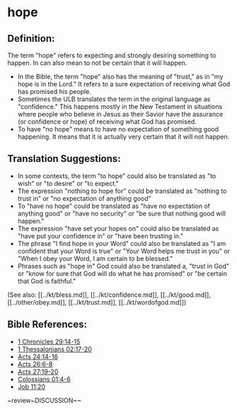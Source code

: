 # hope #

## Definition: ##

The term "hope" refers to expecting and strongly desiring something to happen. In can also mean to not be certain that it will happen. 

* In the Bible, the term "hope" also has the meaning of "trust," as in "my hope is in the Lord." It refers to a sure expectation of receiving what God has promised his people. 
* Sometimes the ULB translates the term in the original language as "confidence." This happens mostly in the New Testament in situations where people who believe in Jesus as their Savior have the assurance (or confidence or hope) of receiving what God has promised.
* To have "no hope" means to have no expectation of something good happening. It means that it is actually very certain that it will not happen.

## Translation Suggestions: ##

* In some contexts, the term "to hope" could also be translated as "to wish" or "to desire" or "to expect."
* The expression "nothing to hope for" could be translated as "nothing to trust in" or "no expectation of anything good"
* To "have no hope" could be translated as "have no expectation of anything good" or "have no security" or "be sure that nothing good will happen."
* The expression "have set your hopes on" could also be translated as "have put your confidence in" or "have been trusting in."
* The phrase "I find hope in your Word" could also be translated as "I am confident that your Word is true" or "Your Word helps me trust in you" or "When I obey your Word, I am certain to be blessed."
* Phrases such as "hope in" God could also be translated a, "trust in God" or "know for sure that God will do what he has promised" or "be certain that God is faithful."

(See also: [[../kt/bless.md]], [[../kt/confidence.md]], [[../kt/good.md]], [[../other/obey.md]], [[../kt/trust.md]], [[../kt/wordofgod.md]])

## Bible References: ##

* [1 Chronicles 29:14-15](en/tn/1ch/help/29/14)
* [1 Thessalonians 02:17-20](en/tn/1th/help/02/17)
* [Acts 24:14-16](en/tn/act/help/24/14)
* [Acts 26:6-8](en/tn/act/help/26/06)
* [Acts 27:19-20](en/tn/act/help/27/19)
* [Colossians 01:4-6](en/tn/col/help/01/04)
* [Job 11:20](en/tn/job/help/11/20)

~review~DISCUSSION~~